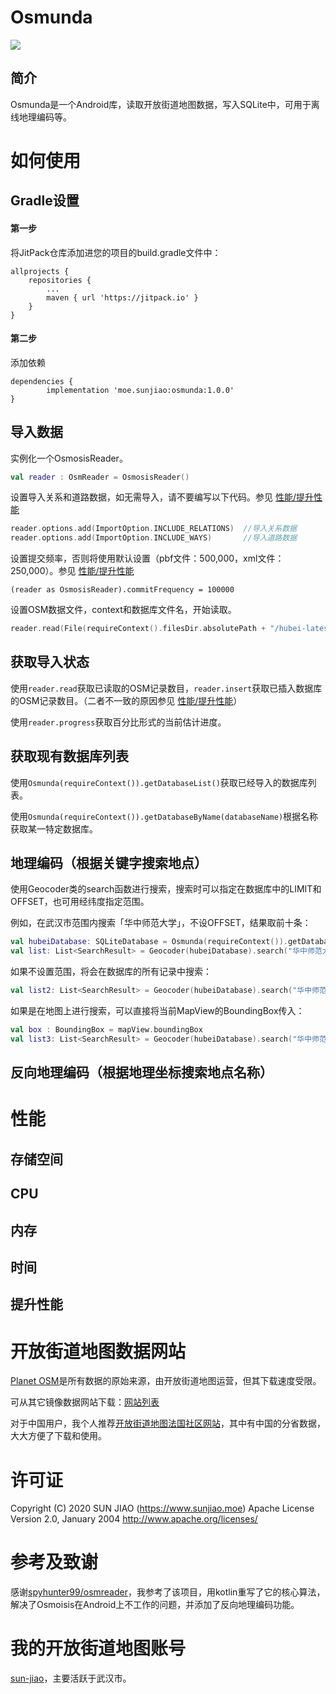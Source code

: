 # Osmunda
[![](https://jitpack.io/v/moe.sunjiao/osmunda.svg)](https://jitpack.io/#moe.sunjiao/osmunda)

## 简介

Osmunda是一个Android库，读取开放街道地图数据，写入SQLite中，可用于离线地理编码等。

# 如何使用

## Gradle设置

#### 第一步

将JitPack仓库添加进您的项目的build.gradle文件中：

	allprojects {
		repositories {
			...
			maven { url 'https://jitpack.io' }
		}
	}

#### 第二步

添加依赖

	dependencies {
	        implementation 'moe.sunjiao:osmunda:1.0.0'
	}

## 导入数据

实例化一个OsmosisReader。

```kotlin
val reader : OsmReader = OsmosisReader() 
```

设置导入关系和道路数据，如无需导入，请不要编写以下代码。参见 [性能/提升性能](#提升性能)

```kotlin
reader.options.add(ImportOption.INCLUDE_RELATIONS)	//导入关系数据
reader.options.add(ImportOption.INCLUDE_WAYS)		//导入道路数据
```

设置提交频率，否则将使用默认设置（pbf文件：500,000，xml文件：250,000）。参见 [性能/提升性能](#提升性能)

```
(reader as OsmosisReader).commitFrequency = 100000
```

设置OSM数据文件，context和数据库文件名，开始读取。

```kotlin
reader.read(File(requireContext().filesDir.absolutePath + "/hubei-latest.osm.pbf"), requireContext(), "hubei" )
```

## 获取导入状态

使用`reader.read`获取已读取的OSM记录数目，`reader.insert`获取已插入数据库的OSM记录数目。（二者不一致的原因参见 [性能/提升性能](#提升性能)）

使用`reader.progress`获取百分比形式的当前估计进度。

## 获取现有数据库列表

使用`Osmunda(requireContext()).getDatabaseList()`获取已经导入的数据库列表。

使用`Osmunda(requireContext()).getDatabaseByName(databaseName)`根据名称获取某一特定数据库。

## 地理编码（根据关键字搜索地点）

使用Geocoder类的search函数进行搜索，搜索时可以指定在数据库中的LIMIT和OFFSET，也可用经纬度指定范围。

例如，在武汉市范围内搜索「华中师范大学」，不设OFFSET，结果取前十条：

```kotlin
val hubeiDatabase: SQLiteDatabase = Osmunda(requireContext()).getDatabaseByName("hubei")
val list: List<SearchResult> = Geocoder(hubeiDatabase).search("华中师范大学", 10, 0, 30.7324, 114.6589, 30.3183, 114.0588)
```

如果不设置范围，将会在数据库的所有记录中搜索：

```kotlin
val list2: List<SearchResult> = Geocoder(hubeiDatabase).search("华中师范大学", 10, 0)
```

如果是在地图上进行搜索，可以直接将当前MapView的BoundingBox传入：

```kotlin
val box : BoundingBox = mapView.boundingBox
val list3: List<SearchResult> = Geocoder(hubeiDatabase).search("华中师范大学", 10, 0, box)
```

## 反向地理编码（根据地理坐标搜索地点名称）



# 性能

## 存储空间

## CPU

## 内存

## 时间

## 提升性能

# 开放街道地图数据网站

[Planet OSM](https://planet.openstreetmap.org/)是所有数据的原始来源，由开放街道地图运营，但其下载速度受限。

可从其它镜像数据网站下载：[网站列表](https://wiki.openstreetmap.org/wiki/Planet.osm)

对于中国用户，我个人推荐[开放街道地图法国社区网站](http://download.openstreetmap.fr/extracts/asia/china/)，其中有中国的分省数据，大大方便了下载和使用。

# 许可证

Copyright (C) 2020 SUN JIAO (https://www.sunjiao.moe)
Apache License Version 2.0, January 2004
http://www.apache.org/licenses/

# 参考及致谢

感谢[spyhunter99/osmreader](https://github.com/spyhunter99/osmreader)，我参考了该项目，用kotlin重写了它的核心算法，解决了Osmoisis在Android上不工作的问题，并添加了反向地理编码功能。

# 我的开放街道地图账号

[sun-jiao](https://www.openstreetmap.org/user/sun-jiao)，主要活跃于武汉市。
